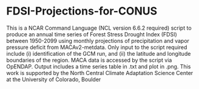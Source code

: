 # FDSI-Projections-for-CONUS
This is a NCAR Command Language (NCL version 6.6.2 required) script to produce an annual time series of Forest Stress Drought Index (FDSI) between 1950-2099 using monthly projections of precipitation and vapor pressure deficit from MACAv2-metdata. Only input to the script required include (i) identification of the GCM run, and (ii) the latitude and longitude boundaries of the region. MACA data is accessed by the script via OpENDAP. Output includes a time series table in .txt and plot in .png.
This work is supported by the North Central Climate Adaptation Science Center at the University of Colorado, Boulder
